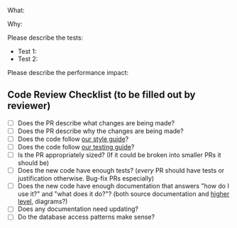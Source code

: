 
What: 

Why:

Please describe the tests:
 - Test 1:
 - Test 2:
 
Please describe the performance impact:

## Code Review Checklist (to be filled out by reviewer)
 - [ ] Does the PR describe what changes are being made?
 - [ ] Does the PR describe why the changes are being made?
 - [ ] Does the code follow [our style guide](https://github.com/storj/docs/blob/master/code/Style.md)?
 - [ ] Does the code follow [our testing guide](https://github.com/storj/docs/blob/master/code/Testing.md)?
 - [ ] Is the PR appropriately sized? (If it could be broken into smaller PRs it should be)
 - [ ] Does the new code have enough tests? (*every* PR should have tests or justification otherwise. Bug-fix PRs especially)
 - [ ] Does the new code have enough documentation that answers "how do I use it?" and "what does it do?"? (both source documentation and [higher level](https://github.com/storj/docs), diagrams?)
 - [ ] Does any documentation need updating?
 - [ ] Do the database access patterns make sense?
